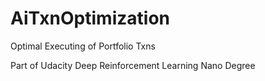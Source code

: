# AiTxnOptimization
Optimal Executing of Portfolio Txns

Part of Udacity Deep Reinforcement Learning Nano Degree
